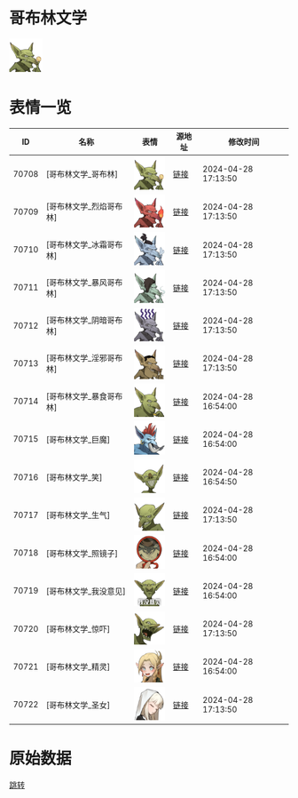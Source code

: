 # 哥布林文学

<img src="./cover.png" height="60" alt="cover" />

# 表情一览

|ID|名称|表情|源地址|修改时间|
|----|----|----|----|----|
|70708|[哥布林文学_哥布林]|<img src="./pic/070708_%5B哥布林文学_哥布林%5D.png" height="60" alt="哥布林"/>|[链接](https://i0.hdslb.com/bfs/garb/b302ed6f15fa83ffd1a92371e74ed72d08ab8ce6.png)|2024-04-28 17:13:50|
|70709|[哥布林文学_烈焰哥布林]|<img src="./pic/070709_%5B哥布林文学_烈焰哥布林%5D.png" height="60" alt="烈焰哥布林"/>|[链接](https://i0.hdslb.com/bfs/garb/71d41844f935bbd8396f8ec8095825ce375a79a3.png)|2024-04-28 17:13:50|
|70710|[哥布林文学_冰霜哥布林]|<img src="./pic/070710_%5B哥布林文学_冰霜哥布林%5D.png" height="60" alt="冰霜哥布林"/>|[链接](https://i0.hdslb.com/bfs/garb/8e4917c6443de656760aeab13453427783675f6b.png)|2024-04-28 17:13:50|
|70711|[哥布林文学_暴风哥布林]|<img src="./pic/070711_%5B哥布林文学_暴风哥布林%5D.png" height="60" alt="暴风哥布林"/>|[链接](https://i0.hdslb.com/bfs/garb/6f9a84ab131607c41fcdfffbffa8cd305ed69cad.png)|2024-04-28 17:13:50|
|70712|[哥布林文学_阴暗哥布林]|<img src="./pic/070712_%5B哥布林文学_阴暗哥布林%5D.png" height="60" alt="阴暗哥布林"/>|[链接](https://i0.hdslb.com/bfs/garb/421dd219a00f3b16dccbef3eb8e05015236809c0.png)|2024-04-28 17:13:50|
|70713|[哥布林文学_淫邪哥布林]|<img src="./pic/070713_%5B哥布林文学_淫邪哥布林%5D.png" height="60" alt="淫邪哥布林"/>|[链接](https://i0.hdslb.com/bfs/garb/386fb5716928759aa936560348116db1ef47db5f.png)|2024-04-28 17:13:50|
|70714|[哥布林文学_暴食哥布林]|<img src="./pic/070714_%5B哥布林文学_暴食哥布林%5D.png" height="60" alt="暴食哥布林"/>|[链接](https://i0.hdslb.com/bfs/garb/13877db71cbb17c7c765ca65c36928397899f73e.png)|2024-04-28 16:54:00|
|70715|[哥布林文学_巨魔]|<img src="./pic/070715_%5B哥布林文学_巨魔%5D.png" height="60" alt="巨魔"/>|[链接](https://i0.hdslb.com/bfs/garb/99e49ba7266486cb8bec30039b3b714281abdadd.png)|2024-04-28 16:54:00|
|70716|[哥布林文学_笑]|<img src="./pic/070716_%5B哥布林文学_笑%5D.png" height="60" alt="笑"/>|[链接](https://i0.hdslb.com/bfs/garb/a53592c1c228d432fe3887e0610310611e1657e4.png)|2024-04-28 16:54:50|
|70717|[哥布林文学_生气]|<img src="./pic/070717_%5B哥布林文学_生气%5D.png" height="60" alt="生气"/>|[链接](https://i0.hdslb.com/bfs/garb/0f5086039f0fec1fed30c383c1057fcf69524be7.png)|2024-04-28 17:13:50|
|70718|[哥布林文学_照镜子]|<img src="./pic/070718_%5B哥布林文学_照镜子%5D.png" height="60" alt="照镜子"/>|[链接](https://i0.hdslb.com/bfs/garb/0e36eda5483f5ce71b873c1a6646554cb3a40f2b.png)|2024-04-28 16:54:00|
|70719|[哥布林文学_我没意见]|<img src="./pic/070719_%5B哥布林文学_我没意见%5D.png" height="60" alt="我没意见"/>|[链接](https://i0.hdslb.com/bfs/garb/85ed79768576276238581c7921675927f6641aa0.png)|2024-04-28 16:54:00|
|70720|[哥布林文学_惊吓]|<img src="./pic/070720_%5B哥布林文学_惊吓%5D.png" height="60" alt="惊吓"/>|[链接](https://i0.hdslb.com/bfs/garb/afaed5fd9b1732dc9162b2d2c5f32921da7d2112.png)|2024-04-28 17:13:50|
|70721|[哥布林文学_精灵]|<img src="./pic/070721_%5B哥布林文学_精灵%5D.png" height="60" alt="精灵"/>|[链接](https://i0.hdslb.com/bfs/garb/7f633a5df9fdbbd02c701b14302012a48282434c.png)|2024-04-28 16:54:00|
|70722|[哥布林文学_圣女]|<img src="./pic/070722_%5B哥布林文学_圣女%5D.png" height="60" alt="圣女"/>|[链接](https://i0.hdslb.com/bfs/garb/8ef821d753b8b9ed6b897d6e06268c7e719f5bf5.png)|2024-04-28 17:13:50|

# 原始数据

[跳转](./raw.json)

